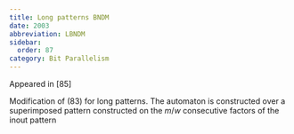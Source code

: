 ```yaml
---
title: Long patterns BNDM
date: 2003
abbreviation: LBNDM
sidebar:
  order: 87
category: Bit Parallelism
---
```


Appeared in [85]

Modification of (83) for long patterns. The automaton is constructed over a superimposed pattern constructed on the $m/w$ consecutive factors of the inout pattern
